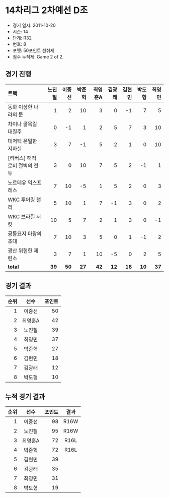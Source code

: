 # 14차리그 2차예선 D조

- 경기 일시: 2011-10-20
- 시즌: 14
- 단계: R32
- 번호: 8
- 포맷: 50포인트 선취제
- 점수 누적제: Game 2 of 2.





## 경기 진행

| 트랙 | 노진철 | 이중선 | 박준혁 | 최영훈A | 김광래 | 김현민 | 박도형 | 최영민 |
|:---|---:|---:|---:|---:|---:|---:|---:|---:|
| 동화 이상한 나라의 문 | 1 | 2 | 10 | 3 | 0 | -1 | 7 | 5 |
| 차이나 골목길 대질주 | 0 | -1 | 1 | 2 | 5 | 7 | 3 | 10 |
| 대저택 은밀한 지하실 | 3 | 7 | -1 | 5 | 2 | 1 | 0 | 10 |
| [리버스] 해적 로비 절벽의 전투 | 3 | 0 | 10 | 7 | 5 | 2 | -1 | 1 |
| 노르테유 익스프레스 | 7 | 10 | -5 | 1 | 5 | 2 | 0 | 3 |
| WKC 투어링 랠리 | 5 | 10 | 1 | 7 | -1 | 3 | 0 | 2 |
| WKC 브라질 서킷 | 10 | 5 | 7 | 2 | 1 | 3 | 0 | -1 |
| 공동묘지 마왕의 초대 | 7 | 10 | 3 | 5 | 0 | 1 | -1 | 2 |
| 광산 위험한 제련소 | 3 | 7 | 1 | 10 | -5 | 0 | 2 | 5 |
| __total__ | __39__ | __50__ | __27__ | __42__ | __12__ | __18__ | __10__ | __37__ |




## 경기 결과

| 순위 | 선수 | 포인트 |
|---:|:---:|---:|
| 1 | 이중선 | 50 |
| 2 | 최영훈A | 42 |
| 3 | 노진철 | 39 |
| 4 | 최영민 | 37 |
| 5 | 박준혁 | 27 |
| 6 | 김현민 | 18 |
| 7 | 김광래 | 12 |
| 8 | 박도형 | 10 |

## 누적 경기 결과

| 순위 | 선수 | 포인트 | 결과 |
|---:|:---:|---:|:---:|
| 1 | 이중선 | 98 | R16W |
| 2 | 노진철 | 95 | R16W |
| 3 | 최영훈A | 72 | R16L |
| 4 | 박준혁 | 72 | R16L |
| 5 | 김현민 | 39 |  |
| 6 | 김광래 | 35 |  |
| 7 | 최영민 | 31 |  |
| 8 | 박도형 | 19 |  |


